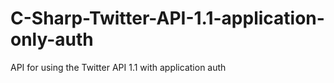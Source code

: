C-Sharp-Twitter-API-1.1-application-only-auth
=============================================

API for using the Twitter API 1.1 with application auth
